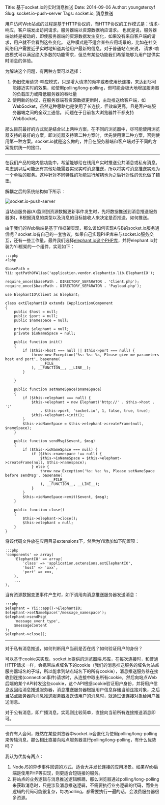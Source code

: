 Title: 基于socket.io的实时消息推送
Date: 2014-09-06
Author: youngsterxyf
Slug: socket.io-push-server
Tags: socket.io, 消息推送

用户访问Web站点的过程是基于HTTP协议的，而HTTP协议的工作模式是：请求-响应，客户端发出访问请求，服务器端以资源数据响应请求。
也就是说，服务器端始终是被动的，即使服务器端的资源数据发生变化，如果没有来自客户端的请求，用户就不会看到这些变化。
这种模式是不适合某些应用场景的，比如在社交网络用户需要近乎实时地知道其他用户最新的信息。对于普通站点来说，
请求-响应模式可以满足绝大多数的功能需求，但总有某些功能我们希望能够为用户提供实时消息的体验。

为解决这个问题，有两种方案可以选择：

1. 仍旧使用请求-响应模式，只是增大请求的频率或者使用长连接，来达到尽可能接近实时的效果，如使用polling/long-polling，但可能会极大地增加服务器的负载压力或降低服务器的吞吐量
2. 使用新的协议，在服务器端有资源数据更新时，主动推送给客户端，如WebSocket，虽然这种思路也是使用了长连接，但效率更高，且是客户端服务器端之间的全双工通信。
问题在于目前各大浏览器并不都支持WebSocket。

那么目前最好的方式就是结合以上两种方案，在不同的浏览器中，尽可能使用浏览器支持的最好的方案，即浏览器支持第二种方案时，优先使用第二种方案，否则使用第一种方案。socket.io就是这么做的，并且在服务器端和客户端对于不同的方案提供统一的接口。

------

在我们产品的站内信功能中，希望能够给在线用户实时推送公共消息或私有消息。考虑到以后可能还有其他功能需要实现实时消息推送，所以将实时消息推送实现为一个单独的服务。这种针对不同特性的功能进行解耦也为之后针对性的优化做了铺垫。

解耦之后的系统结构如下所示：

![socket.io-push-server](https://raw.github.com/youngsterxyf/youngsterxyf.github.com/master/assets/uploads/pics/socket.io-push-server.png)

当站点服务器(A)监测到资源数据更新事件发生时，先将数据推送到消息推送服务器(B)，B根据消息的类型以及消息的目标接收人来决定是否推送，如何推送。

由于我们的Web后端是基于Yii框架实现，那么该如何实现A与B的socket.io服务通信呢？socket.io有自己的一套协议，如果自己实现PHP库来与socket.io服务交互，还有一些工作量。最终我们选择[elephant.io这个PHP库](https://github.com/oncesk/elephant.io)，并将elephant.io封装为Yii框架的一个组件，实现如下：


    :::php
    <?php

    $basePath = Yii::getPathOfAlias('application.vendor.elephantio.lib.ElephantIO');

    require_once($basePath . DIRECTORY_SEPARATOR . 'Client.php');
    require_once($basePath . DIRECTORY_SEPARATOR . 'Payload.php');

    use ElephantIO\Client as Elephant;

    class extElephantIO extends CApplicationComponent
    {
        public $host = null;
        public $port = null;
        public $namespace = null;

        private $elephant = null;
        private $ioNameSpace = null;

        public function init()
        {
            if ($this->host === null || $this->port === null) {
                throw new Exception('%s: %s: %s, Please give me parameters host and port', basename(
                    __FILE__
                ), __FUNCTION__, __LINE__);
            }

        }

        public function setNameSpace($nameSpace)
        {
            if ($this->elephant === null) {
                $this->elephant = new Elephant('http://' . $this->host . ':'
                    . $this->port, 'socket.io', 1, false, true, true);
                $this->elephant->init();
            }
            $this->ioNameSpace = $this->elephant->createFrame(null, $nameSpace);
        }

        public function sendMsg($event, $msg)
        {
            if ($this->ioNameSpace === null) {
                if ($this->namespace !== null) {
                    $this->ioNameSpace = $this->elephant->createFrame(null, $this->namespace);
                } else {
                    throw new Exception('%s: %s: %s, Please setNameSpace before sendMsg', basename(
                        __FILE__
                    ), __FUNCTION__, __LINE__);
                }
            }
            $this->ioNameSpace->emit($event, $msg);
        }

        public function close()
        {
            $this->elephant->close();
            $this->elephant = null;
        }
    }

将该代码文件放在应用目录extensions下，然后为Yii添加如下配置项：


    :::php
    'components' => array(
        'ElephantIO' => array(
            'class' => 'application.extensions.extElephantIO',
            'host' => 'xxx',
            'port' => xxx,
        ),
        ...
    ),


当有资源数据变更事件产生时，如下调用向消息推送服务器发送消息：


    :::php
    $elephant = Yii::app()->ElephantIO;
    $elephant->setNameSpace('/message_namespace');
    $elephant->sendMsg(
        'message_event_type',
        $messageContent
    );       
    $elephant->close();

------

对于私有消息推送，如何判断用户当前是否在线？如何验证用户的身份？

可以基于cookie来实现，socket.io提供的浏览器端JS库，在每次连接时，和普通HTTP请求一样，会携带站点域名下的cookie（我们的消息推送服务的域名为站点服务器域名的子域，所以能拿到站点域名下的所有cookie），消息推送服务器在接收到连接(connection事件)请求时，从连接中取出所有cookie，然后向站点Web后端的某个API转发这些cookie，这个API根据cookie验证用户身份，并将用户信息返回给消息推送服务器，消息推送服务器根据用户信息存储当前连接对象，之后当站点服务器向消息推送服务器发送该用户的消息时，就通过该连接对象给用户推送消息。

对于公有消息，即广播消息，实现则比较简单，直接向当前所有连接推送消息即可。

------

也许有人会问，既然在某些浏览器中socket.io会退化为使用polling/long-polling来传输消息，那么相比直接向站点服务器进行polling/long-polling，有什么优势吗？

我认为优势有两点：

1. NodeJS的异步事件回调的方式，适合大并发长连接的应用场景。如果Web后端是使用PHP等实现，则更适合短链接的服务。
2. 将站点的业务逻辑与消息推送逻辑解耦，那么浏览器通过polling/long-polling来获取消息时，只是涉及消息推送逻辑，不需要执行业务逻辑的代码，而业务逻辑的代码可能很复杂，每次polling，都需要执行一遍的话，会浪费服务器很多资源。
